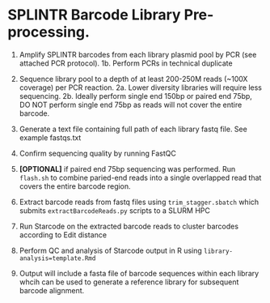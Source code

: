 # SPLINTR Barcode Library Pre-processing. 

1. Amplify SPLINTR barcodes from each library plasmid pool by PCR (see attached PCR protocol).
	1b. Perform PCRs in technical duplicate

2. Sequence library pool to a depth of at least 200-250M reads (~100X coverage) per PCR reaction.
	2a. Lower diversity libraries will require less sequencing. 
	2b. Ideally perform single end 150bp or paired end 75bp, DO NOT perform single end 75bp as reads will not cover the entire barcode.	

3. Generate a text file containing full path of each library fastq file. See example fastqs.txt

4. Confirm sequencing quality by running FastQC

5. **[OPTIONAL]** if paired end 75bp sequencing was performed. Run `flash.sh` to combine paried-end reads into a single overlapped read that covers the entire barcode region.

6. Extract barcode reads from fastq files using `trim_stagger.sbatch` which submits `extractBarcodeReads.py` scripts to a SLURM HPC

7. Run Starcode on the extracted barcode reads to cluster barcodes according to Edit distance

8. Perform QC and analysis of Starcode output in R using `library-analysis=template.Rmd`

9. Output will include a fasta file of barcode sequences within each library whcih can be used to generate a reference library for subsequent barcode alignment.